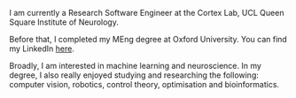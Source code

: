 I am currently a Research Software Engineer at the Cortex Lab, UCL Queen Square Institute of Neurology.

Before that, I completed my MEng degree at Oxford University. You can find my LinkedIn [here](https://www.linkedin.com/in/suyash--agarwal/). 

Broadly, I am interested in machine learning and neuroscience. In my degree, I also really enjoyed studying and researching the following: computer vision, robotics, control theory, optimisation and bioinformatics.
